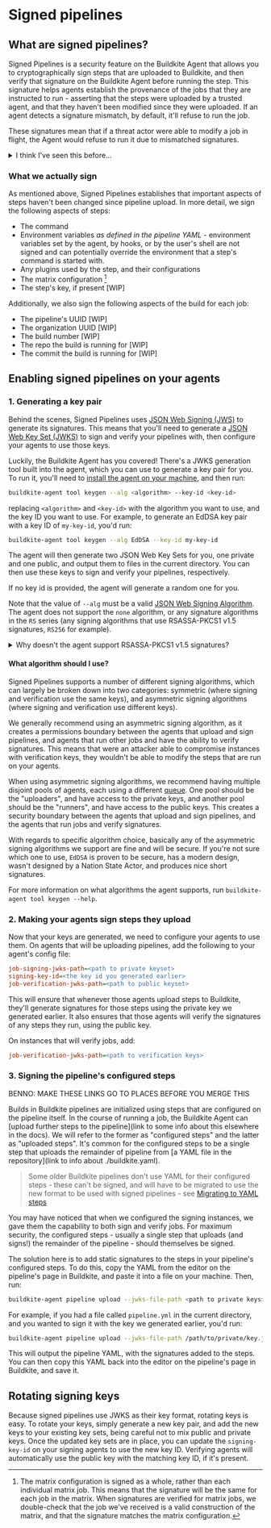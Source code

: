 # Signed pipelines

## What are signed pipelines?

Signed Pipelines is a security feature on the Buildkite Agent that allows you to cryptographically sign steps that are uploaded to Buildkite, and then verify that signature on the Buildkite Agent before running the step. This signature helps agents establish the provenance of the jobs that they are instructed to run - asserting that the steps were uploaded by a trusted agent, and that they haven't been modified since they were uploaded. If an agent detects a signature mismatch, by default, it'll refuse to run the job.

These signatures mean that if a threat actor were able to modify a job in flight, the Agent would refuse to run it due to mismatched signatures.

<details>
  <summary>I think I've seen this before...</summary>
  This work is inspired by the older <a href="https://github.com/buildkite/buildkite-signed-pipeline"><code>buildkite-signed-pipeline</code></a> tool, which was a tool you could add to your agent instances. It had a similar idea - signing steps before they're uploaded to Buildkite, then verifying them when they're run. However, it had a number of limitations, including:
  <ul>
    <li>It had to be installed on every agent instance, leading to more configuration</li>
    <li>It only supported symmetric HS256 signatures, meaning that every verifier could also sign uploads</li>
    <li>It couldn't sign matrix steps</li>
  </ul>

  This newer version of pipeline signing is built right into the agent, and addresses all of these limitations. Being built into the agent, it's easier to configure and use.

  Many thanks to Seek.com.au, who we collaborated with on the older version of the tool, and whose prior art has been instrumental in the development of this newer version.
</details>

### What we actually sign

As mentioned above, Signed Pipelines establishes that important aspects of steps haven't been changed since pipeline upload. In more detail, we sign the following aspects of steps:
- The command
- Environment variables _as defined in the pipeline YAML_ - environment variables set by the agent, by hooks, or by the user's shell are not signed and can potentially override the environment that a step's command is started with.
- Any plugins used by the step, and their configurations
- The matrix configuration [^1]
- The step's key, if present [WIP]

[^1]: The matrix configuration is signed as a whole, rather than each individual matrix job. This means that the signature will be the same for each job in the matrix. When signatures are verified for matrix jobs, we double-check that the job we've received is a valid construction of the matrix, and that the signature matches the matrix configuration.

Additionally, we also sign the following aspects of the build for each job:
- The pipeline's UUID [WIP]
- The organization UUID [WIP]
- The build number [WIP]
- The repo the build is running for [WIP]
- The commit the build is running for [WIP]


## Enabling signed pipelines on your agents

### 1. Generating a key pair
Behind the scenes, Signed Pipelines uses [JSON Web Signing (JWS)](https://datatracker.ietf.org/doc/html/rfc7797) to generate its signatures. This means that you'll need to generate a [JSON Web Key Set (JWKS)](https://datatracker.ietf.org/doc/html/rfc7517) to sign and verify your pipelines with, then configure your agents to use those keys.

Luckily, the Buildkite Agent has you covered! There's a JWKS generation tool built into the agent, which you can use to generate a key pair for you. To run it, you'll need to [install the agent on your machine](/docs/agent/v3/installation), and then run:
```bash
buildkite-agent tool keygen --alg <algorithm> --key-id <key-id>
```

replacing `<algorithm>` and `<key-id>` with the algorithm you want to use, and the key ID you want to use. For example, to generate an EdDSA key pair with a key ID of `my-key-id`, you'd run:
```bash
buildkite-agent tool keygen --alg EdDSA --key-id my-key-id
```

The agent will then generate two JSON Web Key Sets for you, one private and one public, and output them to files in the current directory. You can then use these keys to sign and verify your pipelines, respectively.

If no key id is provided, the agent will generate a random one for you.

Note that the value of `--alg` must be a valid [JSON Web Signing Algorithm](https://datatracker.ietf.org/doc/html/rfc7518#section-3). The agent does not support the `none` algorithm, or any signature algorithms in the `RS` series (any signing algorithms that use RSASSA-PKCS1 v1.5 signatures, `RS256` for example).

<details>
  <summary>Why doesn't the agent support RSASSA-PKCS1 v1.5 signatures?</summary>
  In short, it's because RSASSA-PKCS1 v1.5 signatures are generally regarded to be less secure than the newer RSA-PSS signatures. While RSASSA-PKCS1 v1.5 signatures are still largely known to be relatively secure, we want to encourage our users to use the most secure algorithms possible, so when using RSA keys, we only support RSA-PSS signatures. We also recommend looking into ECDSA and EdDSA signatures, which are generally regarded to be more secure than RSA signatures.
</details>

#### What algorithm should I use?

Signed Pipelines supports a number of different signing algorithms, which can largely be broken down into two categories: symmetric (where signing and verification use the same keys), and asymmetric signing algorithms (where signing and verification use different keys).

We generally recommend using an asymmetric signing algorithm, as it creates a permissions boundary between the agents that upload and sign pipelines, and agents that run other jobs and have the ability to verify signatures. This means that were an attacker able to compromise instances with verification keys, they wouldn't be able to modify the steps that are run on your agents.

When using asymmetric signing algorithms, we recommend having multiple disjoint pools of agents, each using a different [queue](docs/agent/v3/queues). One pool should be the "uploaders", and have access to the private keys, and another pool should be the "runners", and have access to the public keys. This creates a security boundary between the agents that upload and sign pipelines, and the agents that run jobs and verify signatures.

With regards to specific algorithm choice, basically any of the asymmetric signing algorithms we support are fine and will be secure. If you're not sure which one to use, `EdDSA` is proven to be secure, has a modern design, wasn't designed by a Nation State Actor, and produces nice short signatures.

For more information on what algorithms the agent supports, run `buildkite-agent tool keygen --help`.

### 2. Making your agents sign steps they upload 

Now that your keys are generated, we need to configure your agents to use them. On agents that will be uploading pipelines, add the following to your agent's config file:
```ini
job-signing-jwks-path=<path to private keyset>
signing-key-id=<the key id you generated earlier>
job-verification-jwks-path=<path to public keyset>
```

This will ensure that whenever those agents upload steps to Buildkite, they'll generate signatures for those steps using the private key we generated earlier. It also ensures that those agents will verify the signatures of any steps they run, using the public key.

On instances that will verify jobs, add:
```ini
job-verification-jwks-path=<path to verification keys>
```

### 3. Signing the pipeline's configured steps

BENNO: MAKE THESE LINKS GO TO PLACES BEFORE YOU MERGE THIS

Builds in Buildkite pipelines are initialized using steps that are configured on the pipeline itself. In the course of running a job, the Buildkite Agent can [upload further steps to the pipeline](link to some info about this elsewhere in the docs). We will refer to the former as "configured steps" and the latter as "uploaded steps". It's common for the configured steps to be a single step that uploads the remainder of pipeline from [a YAML file in the repository](link to info about ./buildkite.yaml).

> Some older Buildkite pipelines don't use YAML for their configured steps - these can't be signed, and will have to be migrated to use the new format to be used with signed pipelines - see [Migrating to YAML steps](/docs/tutorials/pipeline_upgrade)

You may have noticed that when we configured the signing instances, we gave them the capability to both sign and verify jobs. For maximum security, the configured steps - usually a single step that uploads (and signs!) the remainder of the pipeline - should themselves be signed.

The solution here is to add static signatures to the steps in your pipeline's configured steps. To do this, copy the YAML from the editor on the pipeline's page in Buildkite, and paste it into a file on your machine. Then, run:
```bash
buildkite-agent pipeline upload --jwks-file-path <path to private keys> --signing-key-id <key id> --dry-run --format yaml <path to pipeline file>
```

For example, if you had a file called `pipeline.yml` in the current directory, and you wanted to sign it with the key we generated earlier, you'd run:
```bash
buildkite-agent pipeline upload --jwks-file-path /path/to/private/key.json --signing-key-id my-key-id --dry-run --format yaml configured-steps.yml
```

This will output the pipeline YAML, with the signatures added to the steps. You can then copy this YAML back into the editor on the pipeline's page in Buildkite, and save it.

## Rotating signing keys

Because signed pipelines use JWKS as their key format, rotating keys is easy. To rotate your keys, simply generate a new key pair, and add the new keys to your existing key sets, being careful not to mix public and private keys. Once the updated key sets are in place, you can update the `signing-key-id` on your signing agents to use the new key ID. Verifying agents will automatically use the public key with the matching key ID, if it's present.
